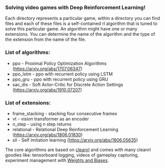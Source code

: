 ### Solving video games with Deep Reinforcement Learning!
Each directory represents a particular game, within a directory you can find files and each of these files is a self-contained rl algorithm that is tuned to solve this particular game. 
An algorithm might have one or many extensions. You can determine the name of the algorithm and the type of the extension from the name of the file.      
  
### List of algorithms:
* ppo  - Proximal Policy Optimization Algorithms (https://arxiv.org/abs/1707.06347)    
* ppo_lstm - ppo with recurrent policy using LSTM
* ppo_gru - ppo with recurrent policy using GRU 
* sac_dis - Soft Actor-Critic for Discrete Action Settings (https://arxiv.org/abs/1910.07207)


### List of extensions:
* frame_stacking - stacking four consecutive frames
* vt - vision transformer as an encoder
* n_step - using n step returns
* relational - Relational Deep Reinforcement Learning (https://arxiv.org/abs/1806.01830)
* sil - Self imitation learning (https://arxiv.org/abs/1806.05635)  



The core algorithms are based on [cleanrl](https://github.com/vwxyzjn/cleanrl) and comes with many 
cleanrl goodies like: tensorboard logging, videos of gameplay capturing, experiment 
management with [Weights and Biases](https://wandb.ai/site). 
